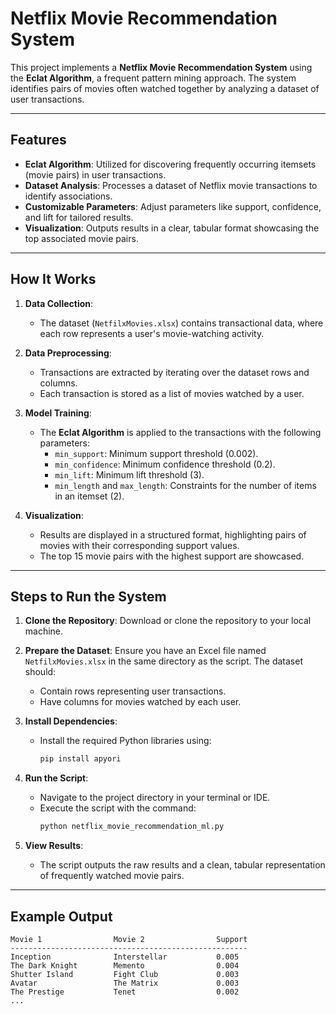 # Netflix Movie Recommendation System

This project implements a **Netflix Movie Recommendation System** using the **Eclat Algorithm**, a frequent pattern mining approach. The system identifies pairs of movies often watched together by analyzing a dataset of user transactions.

---

## Features

- **Eclat Algorithm**: Utilized for discovering frequently occurring itemsets (movie pairs) in user transactions.
- **Dataset Analysis**: Processes a dataset of Netflix movie transactions to identify associations.
- **Customizable Parameters**: Adjust parameters like support, confidence, and lift for tailored results.
- **Visualization**: Outputs results in a clear, tabular format showcasing the top associated movie pairs.

---

## How It Works

1. **Data Collection**:
   - The dataset (`NetfilxMovies.xlsx`) contains transactional data, where each row represents a user's movie-watching activity.

2. **Data Preprocessing**:
   - Transactions are extracted by iterating over the dataset rows and columns.
   - Each transaction is stored as a list of movies watched by a user.

3. **Model Training**:
   - The **Eclat Algorithm** is applied to the transactions with the following parameters:
     - `min_support`: Minimum support threshold (0.002).
     - `min_confidence`: Minimum confidence threshold (0.2).
     - `min_lift`: Minimum lift threshold (3).
     - `min_length` and `max_length`: Constraints for the number of items in an itemset (2).

4. **Visualization**:
   - Results are displayed in a structured format, highlighting pairs of movies with their corresponding support values.
   - The top 15 movie pairs with the highest support are showcased.

---

## Steps to Run the System

1. **Clone the Repository**:
   Download or clone the repository to your local machine.

2. **Prepare the Dataset**:
   Ensure you have an Excel file named `NetfilxMovies.xlsx` in the same directory as the script. The dataset should:
   - Contain rows representing user transactions.
   - Have columns for movies watched by each user.

3. **Install Dependencies**:
   - Install the required Python libraries using:
     ```bash
     pip install apyori
     ```

4. **Run the Script**:
   - Navigate to the project directory in your terminal or IDE.
   - Execute the script with the command:
     ```bash
     python netflix_movie_recommendation_ml.py
     ```

5. **View Results**:
   - The script outputs the raw results and a clean, tabular representation of frequently watched movie pairs.

---

## Example Output

```plaintext
Movie 1                Movie 2                Support
-----------------------------------------------------
Inception              Interstellar           0.005
The Dark Knight        Memento                0.004
Shutter Island         Fight Club             0.003
Avatar                 The Matrix             0.003
The Prestige           Tenet                  0.002
...
```

